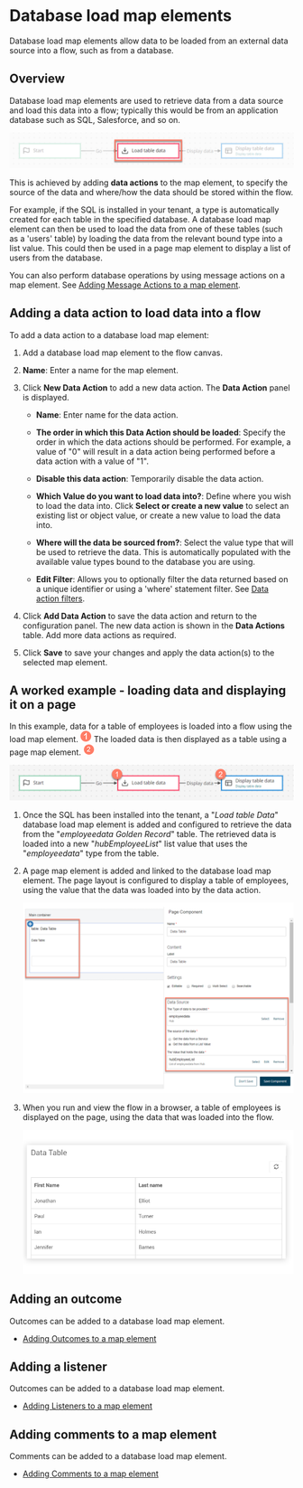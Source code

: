 # Database load map elements 

<head>
  <meta name="guidename" content="Flow"/>
  <meta name="context" content="GUID-d47f5e01-a760-4aa2-8342-e843dd3abc48"/>
</head>


Database load map elements allow data to be loaded from an external data source into a flow, such as from a database.

## Overview 

Database load map elements are used to retrieve data from a data source and load this data into a flow; typically this would be from an application database such as SQL, Salesforce, and so on.

![The database load map element](../Images/img-flo-ME_loadv2_efe05494-0557-4648-bb04-bea3e459941f.png)

This is achieved by adding **data actions** to the map element, to specify the source of the data and where/how the data should be stored within the flow.

For example, if the SQL is installed in your tenant, a type is automatically created for each table in the specified database. A database load map element can then be used to load the data from one of these tables \(such as a 'users' table\) by loading the data from the relevant bound type into a list value. This could then be used in a page map element to display a list of users from the database.

You can also perform database operations by using message actions on a map element. See [Adding Message Actions to a map element](c-flo-Config_Message_Outcomes_81616add-ed70-45c7-a844-3e98f14844e2.md).

## Adding a data action to load data into a flow 

To add a data action to a database load map element:

1.  Add a database load map element to the flow canvas.
2.  **Name**: Enter a name for the map element.
3.  Click **New Data Action** to add a new data action. The **Data Action** panel is displayed.

    -   **Name**: Enter name for the data action.

    -   **The order in which this Data Action should be loaded**: Specify the order in which the data actions should be performed. For example, a value of "0" will result in a data action being performed before a data action with a value of "1".

    -   **Disable this data action**: Temporarily disable the data action.

    -   **Which Value do you want to load data into?**: Define where you wish to load the data into. Click **Select or create a new value** to select an existing list or object value, or create a new value to load the data into.

    -   **Where will the data be sourced from?**: Select the value type that will be used to retrieve the data. This is automatically populated with the available value types bound to the database you are using.

    -   **Edit Filter**: Allows you to optionally filter the data returned based on a unique identifier or using a 'where' statement filter. See [Data action filters](c-flo-Data-Action_Filters_7246bf53-46ad-4ecb-88f9-177803b59ac0.md).

4.  Click **Add Data Action** to save the data action and return to the configuration panel. The new data action is shown in the **Data Actions** table. Add more data actions as required.
5.  Click **Save** to save your changes and apply the data action\(s\) to the selected map element.

## A worked example - loading data and displaying it on a page 

In this example, data for a table of employees is loaded into a flow using the load map element. ![Step 1](../Images/img-flo-Step1_ed936f88-97de-4cc1-98ac-9f351a84a1bb.png) The loaded data is then displayed as a table using a page map element. ![Step 2](../Images/img-flo-Step2_c61b5577-5d61-4de6-9cfd-7eb5f4587ce0.png)

![The database load map element](../Images/img-flo-ME_loadv2_we_28b46582-4e6b-425f-9d4d-c90635f9fcb3.png)

1.  Once the SQL has been installed into the tenant, a "*Load table Data*" database load map element is added and configured to retrieve the data from the "*employeedata Golden Record*" table. The retrieved data is loaded into a new "*hubEmployeeList*" list value that uses the "*employeedata*" type from the table.
2.  A page map element is added and linked to the database load map element. The page layout is configured to display a table of employees, using the value that the data was loaded into by the data action.

    ![Setting up the page map element to display a table](../Images/img-flo-ME_Load_page_8a6f0f39-d48d-4b44-8d9c-a4118a77620e.png)

3.  When you run and view the flow in a browser, a table of employees is displayed on the page, using the data that was loaded into the flow.

    ![Employees data table](../Images/img-flo-ME_Load_table_d6664f44-4a2e-4f77-a29e-98f644429350.png)


## Adding an outcome 

Outcomes can be added to a database load map element.

-   [Adding Outcomes to a map element](c-flo-Config_Outcomes_d524e869-12d3-4f1f-b671-84872998773f.md)


## Adding a listener 
Outcomes can be added to a database load map element.

-   [Adding Listeners to a map element](c-flo-Config_Listeners_0ce8b82b-2175-4fb6-a047-427ac65d482b.md)


## Adding comments to a map element 

Comments can be added to a database load map element.

-   [Adding Comments to a map element](c-flo-Config_Comments_647ce9d6-5c9e-4e27-aa29-1a69732957a5.md)